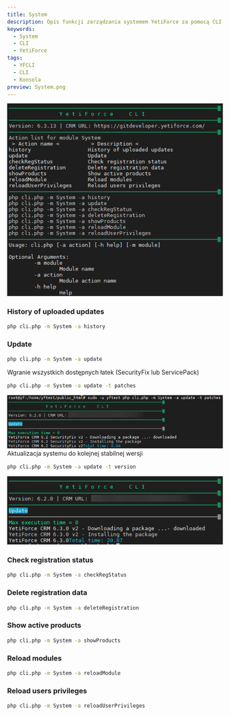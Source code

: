 ```yaml
---
title: System
description: Opis funkcji zarządzania systemem YetiForce za pomocą CLI
keywords:
  - System
  - CLI
  - YetiForce
tags:
  - YFCLI
  - CLI
  - Konsola
preview: System.png
---
```


![System CLI](System.png)

### History of uploaded updates

```bash
php cli.php -m System -a history
```

### Update

```bash
php cli.php -m System -a update
```

Wgranie wszystkich dostępnych łatek (SecurityFix lub ServicePack)

```bash
php cli.php -m System -a update -t patches
```

![System CLI](System-1.png)
Aktualizacja systemu do kolejnej stabilnej wersji

```bash
php cli.php -m System -a update -t version
```

![System CLI](System-2.png)

### Check registration status

```bash
php cli.php -m System -a checkRegStatus
```

### Delete registration data

```bash
php cli.php -m System -a deleteRegistration
```

### Show active products

```bash
php cli.php -m System -a showProducts
```

### Reload modules

```bash
php cli.php -m System -a reloadModule
```

### Reload users privileges

```bash
php cli.php -m System -a reloadUserPrivileges
```
